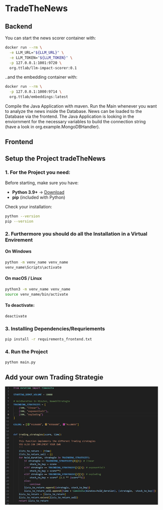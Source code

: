 # TradeTheNews
## Backend
You can start the news scorer container with:

```bash
docker run --rm \
  -e LLM_URL="${LLM_URL}" \
  -e LLM_TOKEN="${LLM_TOKEN}" \
  -p 127.0.0.1:1001:9720 \
  org.ttlab/llm-impact-scorer:0.1
```

..and the embedding container with:
```bash
docker run --rm \
  -p 127.0.0.1:1000:9714 \
  org.ttlab/embeddings:latest
```
 
Compile the Java Application with maven. Run the Main whenever you want to analyze the news inside the Database.
News can be loaded to the Database via the frontend. 
The Java Application is looking in the enviornment for the necessary variables to build the connection string (have a look in org.example.MongoDBHandler).

## Frontend
## Setup the Project tradeTheNews

### 1. For the Project you need:

Before starting, make sure you have:

- **Python 3.9+** → [Download](https://www.python.org/downloads/)
- **pip** (included with Python)

Check your installation:
```bash
python --version
pip --version
```

### 2. Furthermore you should do all the Installation in a Virtual Envirement
#### On Windows
```bash
python -m venv_name venv_name
venv_name\Scripts\activate
```
#### On macOS / Linux
```bash
python3 -m venv_name venv_name
source venv_name/bin/activate
```
#### To deactivate:
```bash
deactivate
```

### 3. Installing Dependencies/Requriements
```bash
pip install -r requirements_frontend.txt
```

### 4. Run the Project
```bash
python main.py
```

## Add your own Trading Strategie

![Screenshort von der Datei trading_strategies.py konnte nicht geladen werden :(](readme_img/file_screenshot_trades.jpg
)

